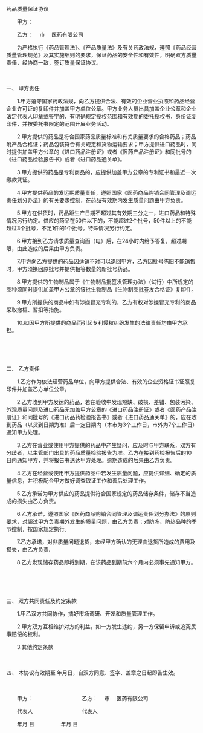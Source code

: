 



药品质量保证协议



 

　　甲方：

　　乙方：　 市　 医药有限公司　　

　　为严格执行《药品管理法》、《产品质量法》及有关药政法规，遵照《药品经营质量管理规范》及其实施细则的要求，保证药品的安全性和有效性，明确双方质量责任，经协商一致，签订质量保证协议。

　　

一、
甲方责任

　　1.甲方遵守国家药政法规，向乙方提供合法、有效的企业营业执照和药品经营企业许可证的复印件并加盖甲方单位公章。甲方业务人员出具加盖企业公章和企业法定代表人印章或签字的、有明确规定授权范围和有效期的委托授权书，身份证复印件，并按委托书限定的范围开展业务活动。

　　2.甲方提供的药品是符合国家药品质量标准和有关质量要求的合格药品；药品附产品合格证；药品包装符合有关规定和货物运输要求；甲方提供进口药品时，同时提供加盖甲方公章的《进口药品注册证》或者《医药产品注册证》和同批号的《进口药品检验报告书》或者《进口药品通关单》。

　　3.甲方提供的药品是专利商品的，应提供加盖甲方公章的专利证书和最近一次缴款凭证。

　　4.甲方提供药品的发运期质量责任，遵照国家《医药商品购销合同管理及调运责任划分办法》的有关要求控制，在药品有效期内发生质量问题由甲方负责。

　　5.甲方在供货时，药品距生产日期不超过其有效期三分之一，进口药品和特殊情况另行约定。供应的药品在50件以下的，不能超过2个批号，50件以上的不能超过3个批号，不足1件的1个批号。特殊情况另行约定。

　　6.甲方接到乙方请求质量查询函（电）后，在24小时内给予答复，超过期限，由此造成的后果由甲方负责。

　　7.甲方向乙方提供的药品因适销不对可以退回甲方，乙方因批号陈旧不能销售时，甲方须换回原批号并提供相等数量的新批号药品。

　　8.甲方提供的生物制品属于《生物制品批签发管理办法》（试行）中所规定的品种须同时提供加盖甲方公章的该批生物制品《生物制品批签发合格证》复印件。

　　9.甲方所提供的商品中如有涉嫌冒充专利的，乙方有权对涉嫌冒充专利的商品采取撤柜、暂扣等措施。

　　10.如因甲方所提供的商品而引起专利侵权纠纷发生的法律责任均由甲方承担。

　　

　　

二、
乙方责任

　　1.乙方作为依法经营药品单位，向甲方提供合法、有效的企业资格证书证照复印件并加盖乙方单位公章。

　　2.乙方收到甲方发运的药品，若在验收中发现短缺、破损、差错、包装污染、外观质量问题及进口药品无加盖甲方公章的《进口药品注册证》或者《医药产品注册证》和同批号的《进口药品药检验报告书》或者《进口药品通关单》的，应在收到药品（以货到日期为准）后一定日期内（本市为3个工作日，市外为7个工作日）通知甲方处理。

　　3.乙方在营业或使用甲方提供的药品中产生疑问，应及时与甲方联系，双方有分歧者，以主管部门出具的药品质量检验报告为准。乙方在接到药检报告后的10日内通知甲方，并将报告书送达甲方处理。逾期造成的后果由乙方负责。

　　4.乙方在经营或使用甲方提供药品中若发生质量问题，应提供详细、确定的质量信息，并积极配合甲方做好调查取证工作和善后处理工作。

　　5.乙方承诺为甲方供应的药品提供符合国家规定的药品储存条件，储存不当造成的损失由乙方负责。

　　6.乙方承诺，遵照国家《医药商品购销合同管理及调运责任划分办法》的原则要求，对超过甲方负责期外发生的质量问题，由乙方负责；对防冻、防热品种的季节控制，按国家规定执行。

　　7.乙方承诺，对非质量问题退货，未经甲方确认的无理由退货所造成的费用及损失，由乙方负责.

　　8.乙方发现储存药品即将到期，在该药品到期前六个月内必须事先通知甲方。

　　

　　

三、
双方共同责任及约定条款

　　1.甲乙双方共同协作，搞好市场调研、开发和质量管理工作。

　　2.甲方双方互相维护对方的利益，如一方发生违约，另一方保留申诉或追究民事赔偿的权利。

　　3.其他约定条款

　　

四、
本协议有效期至 年月日，自双方同意、签字、盖章之日起即告生效。

　　

　　甲方：　　　　　　　　　 乙方：　 市　 医药有限公司　　

　　代表人　　　　　　　　　 代表人　　

　　年月 日　　　　　年月 日　　

　　